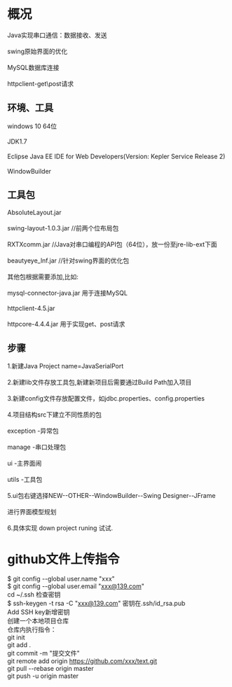 # 概况
Java实现串口通信：数据接收、发送 <br>  
swing原始界面的优化 <br>  
MySQL数据库连接 <br>  
httpclient-get\post请求 

## 环境、工具
windows 10  64位 <br>  
JDK1.7 <br>  
Eclipse Java EE IDE for Web Developers(Version: Kepler Service Release 2) <br>  
WindowBuilder

## 工具包
AbsoluteLayout.jar <br>  
swing-layout-1.0.3.jar  //前两个位布局包 <br>  
RXTXcomm.jar            //Java对串口编程的API包（64位），放一份至jre-lib-ext下面 <br>  
beautyeye_lnf.jar       //针对swing界面的优化包 <br>  
其他包根据需要添加,比如: <br>  
mysql-connector-java.jar 用于连接MySQL<br>  
httpclient-4.5.jar <br>  
httpcore-4.4.4.jar  用于实现get、post请求<br>  

## 步骤
1.新建Java Project name=JavaSerialPort <br>  
2.新建lib文件存放工具包,新建新项目后需要通过Build Path加入项目 <br>  
3.新建config文件存放配置文件，如jdbc.properties、config.properties <br>  
4.项目结构src下建立不同性质的包 <br>  
  exception -异常包 <br>  
  manage -串口处理包 <br>  
  ui -主界面闹 <br>  
  utils -工具包 <br>  
5.ui包右键选择NEW--OTHER--WindowBuilder--Swing Designer--JFrame <br>  
  进行界面模型规划 <br>  
6.具体实现 down project runing 试试.


# github文件上传指令
$ git config --global user.name "xxx" <br>
$ git config --global user.email "xxx@139.com" <br>
cd ~/.ssh 检查密钥 <br>
$ ssh-keygen -t rsa -C "xxx@139.com"  密钥在.ssh/id_rsa.pub <br>
Add SSH key新增密钥 <br>
创建一个本地项目仓库 <br>
仓库内执行指令： <br>
git init <br>
git add . <br>
git commit -m "提交文件" <br>
git remote add origin https://github.com/xxx/text.git <br>
git pull --rebase origin master <br>
git push -u origin master

